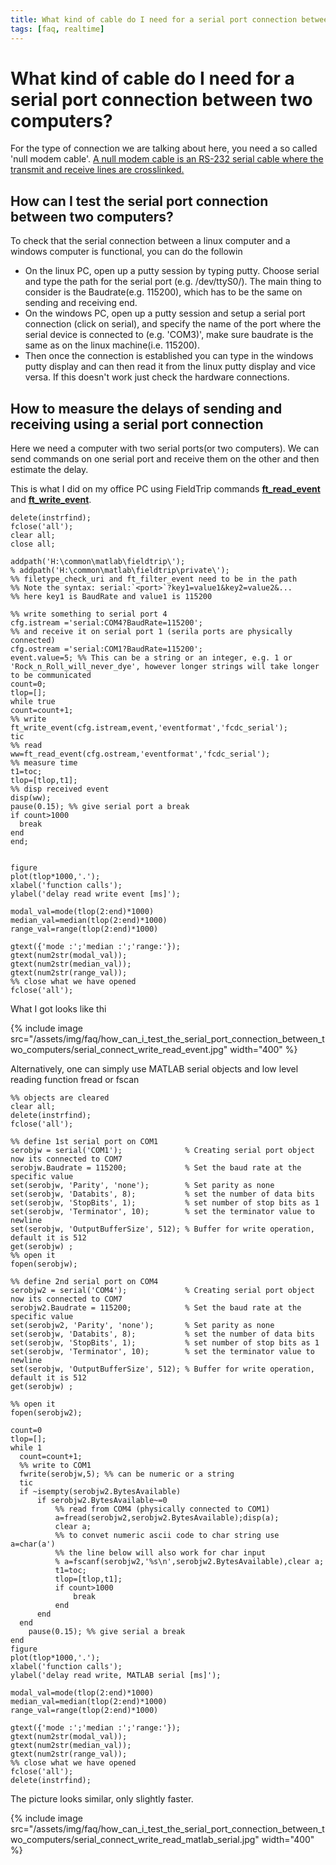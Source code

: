```yaml
---
title: What kind of cable do I need for a serial port connection between two computers?
tags: [faq, realtime]
---
```


# What kind of cable do I need for a serial port connection between two computers?

For the type of connection we are talking about here, you need a so called 'null modem cable'. [A null modem cable is an RS-232 serial cable where the transmit and receive lines are crosslinked.](http://en.wikipedia.org/wiki/Null_modem)

## How can I test the serial port connection between two computers?

To check that the serial connection between a linux computer and a windows computer is functional, you can do the followin

- On the linux PC, open up a putty session by typing putty. Choose serial and type the path for the serial port (e.g. /dev/ttyS0/). The main thing to consider is the Baudrate(e.g. 115200), which has to be the same on sending and receiving end.
- On the windows PC, open up a putty session and setup a serial port connection (click on serial), and specify the name of the port where the serial device is connected to (e.g. 'COM3)', make sure baudrate is the same as on the linux machine(i.e. 115200).
- Then once the connection is established you can type in the windows putty display and can then read it from the linux putty display and vice versa. If this doesn't work just check the hardware connections.

## How to measure the delays of sending and receiving using a serial port connection

Here we need a computer with two serial ports(or two computers). We can send commands on one serial port and receive them on the other and then estimate the delay.

This is what I did on my office PC using FieldTrip commands **[ft_read_event](/reference/ft_read_event)** and **[ft_write_event](/reference/ft_write_event)**.

    delete(instrfind);
    fclose('all');
    clear all;
    close all;

    addpath('H:\common\matlab\fieldtrip\');
    % addpath('H:\common\matlab\fieldtrip\private\');
    %% filetype_check_uri and ft_filter_event need to be in the path
    %% Note the syntax: serial:`<port>`?key1=value1&key2=value2&...
    %% here key1 is BaudRate and value1 is 115200

    %% write something to serial port 4
    cfg.istream ='serial:COM4?BaudRate=115200';
    %% and receive it on serial port 1 (serila ports are physically connected)
    cfg.ostream ='serial:COM1?BaudRate=115200';
    event.value=5; %% This can be a string or an integer, e.g. 1 or 'Rock_n_Roll_will_never_dye', however longer strings will take longer to be communicated
    count=0;
    tlop=[];
    while true
    count=count+1;
    %% write
    ft_write_event(cfg.istream,event,'eventformat','fcdc_serial');
    tic
    %% read
    ww=ft_read_event(cfg.ostream,'eventformat','fcdc_serial');
    %% measure time
    t1=toc;
    tlop=[tlop,t1];
    %% disp received event
    disp(ww);
    pause(0.15); %% give serial port a break
    if count>1000
      break
    end
    end;


    figure
    plot(tlop*1000,'.');
    xlabel('function calls');
    ylabel('delay read write event [ms]');

    modal_val=mode(tlop(2:end)*1000)
    median_val=median(tlop(2:end)*1000)
    range_val=range(tlop(2:end)*1000)

    gtext({'mode :';'median :';'range:'});
    gtext(num2str(modal_val));
    gtext(num2str(median_val));
    gtext(num2str(range_val));
    %% close what we have opened
    fclose('all');

What I got looks like thi

{% include image src="/assets/img/faq/how_can_i_test_the_serial_port_connection_between_two_computers/serial_connect_write_read_event.jpg" width="400" %}

Alternatively, one can simply use MATLAB serial objects and low level reading function fread or fscan

    %% objects are cleared
    clear all;
    delete(instrfind);
    fclose('all');

    %% define 1st serial port on COM1
    serobjw = serial('COM1');              % Creating serial port object now its connected to COM7
    serobjw.Baudrate = 115200;             % Set the baud rate at the specific value
    set(serobjw, 'Parity', 'none');        % Set parity as none
    set(serobjw, 'Databits', 8);           % set the number of data bits
    set(serobjw, 'StopBits', 1);           % set number of stop bits as 1
    set(serobjw, 'Terminator', 10);        % set the terminator value to newline
    set(serobjw, 'OutputBufferSize', 512); % Buffer for write operation, default it is 512
    get(serobjw) ;
    %% open it
    fopen(serobjw);

    %% define 2nd serial port on COM4
    serobjw2 = serial('COM4');             % Creating serial port object now its connected to COM7
    serobjw2.Baudrate = 115200;            % Set the baud rate at the specific value
    set(serobjw2, 'Parity', 'none');       % Set parity as none
    set(serobjw, 'Databits', 8);           % set the number of data bits
    set(serobjw, 'StopBits', 1);           % set number of stop bits as 1
    set(serobjw, 'Terminator', 10);        % set the terminator value to newline
    set(serobjw, 'OutputBufferSize', 512); % Buffer for write operation, default it is 512
    get(serobjw) ;

    %% open it
    fopen(serobjw2);

    count=0
    tlop=[];
    while 1
      count=count+1;
      %% write to COM1
      fwrite(serobjw,5); %% can be numeric or a string
      tic
      if ~isempty(serobjw2.BytesAvailable)
          if serobjw2.BytesAvailable~=0
              %% read from COM4 (physically connected to COM1)
              a=fread(serobjw2,serobjw2.BytesAvailable);disp(a);
              clear a;
              %% to convet numeric ascii code to char string use a=char(a')
              %% the line below will also work for char input
              % a=fscanf(serobjw2,'%s\n',serobjw2.BytesAvailable),clear a;
              t1=toc;
              tlop=[tlop,t1];
              if count>1000
                  break
              end
          end
      end
        pause(0.15); %% give serial a break
    end
    figure
    plot(tlop*1000,'.');
    xlabel('function calls');
    ylabel('delay read write, MATLAB serial [ms]');

    modal_val=mode(tlop(2:end)*1000)
    median_val=median(tlop(2:end)*1000)
    range_val=range(tlop(2:end)*1000)

    gtext({'mode :';'median :';'range:'});
    gtext(num2str(modal_val));
    gtext(num2str(median_val));
    gtext(num2str(range_val));
    %% close what we have opened
    fclose('all');
    delete(instrfind);

The picture looks similar, only slightly faster.

{% include image src="/assets/img/faq/how_can_i_test_the_serial_port_connection_between_two_computers/serial_connect_write_read_matlab_serial.jpg" width="400" %}
